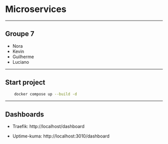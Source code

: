 # Microservices

---

## Groupe 7

- Nora
- Kevin 
- Guilherme 
- Luciano 

---

## Start project

```bash
    docker compose up --build -d
```

---

## Dashboards
 - Traefik: http://localhost/dashboard

 - Uptime-kuma: http://localhost:3010/dashboard
